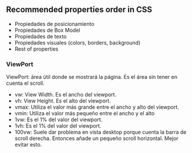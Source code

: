 ## Recommended properties order in CSS

* Propiedades de posicionamiento
* Propiedades de Box Model
* Propiedades de texto
* Propiedades visuales (colors, borders, background)
* Rest of properties

### ViewPort

ViewPort: área útil donde se  mostrará la página. Es el área sin tener en cuenta el scroll.

* vw: View Width. Es el ancho del viewport.
* vh: View Height. Es el alto del viewport.
* vmax: Utiliza el valor más grande entre el ancho y alto del viewport.
* vmin: Utiliza el valor más pequeño entre el ancho y el alto
* 1vw: Es el 1% del valor del viewport.
* 1vh: Es el 1% del valor del viewport.
* 100vw: Suele dar problema en vista desktop porque cuenta la barra de scroll derecha. Entonces añade un pequeño scroll horizontal. Mejor evitar esto.